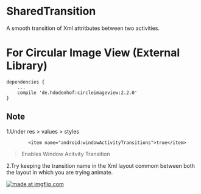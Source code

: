 # SharedTransition
A smooth transition of Xml attritbutes between two activities.

# For Circular Image View (External Library)
```
dependencies {
    ...
    compile 'de.hdodenhof:circleimageview:2.2.0'
}
```

Note
----
1.Under res > values > styles

            <item name="android:windowActivityTransitions">true</item>
            
    
   > Enables Window Acitvity Transition
     
2.Try keeping the transition name in the Xml layout commom between both the layout in which you are trying animate. 
       
        
<a href="https://imgflip.com/gif/27h7lz"><img src="https://i.imgflip.com/27h7lz.gif" title="made at imgflip.com"/></a>
        
